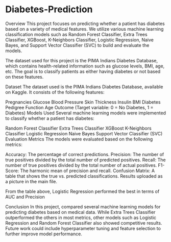 # Diabetes-Prediction
Overview
This project focuses on predicting whether a patient has diabetes based on a variety of medical features. We utilize various machine learning classification models such as Random Forest Classifier, Extra Trees Classifier, XGBoost, K-Neighbors Classifier, Logistic Regression, Naive Bayes, and Support Vector Classifier (SVC) to build and evaluate the models.

The dataset used for this project is the PIMA Indians Diabetes Database, which contains health-related information such as glucose levels, BMI, age, etc. The goal is to classify patients as either having diabetes or not based on these features.

Dataset
The dataset used is the PIMA Indians Diabetes Database, available on Kaggle. It consists of the following features:

Pregnancies
Glucose
Blood Pressure
Skin Thickness
Insulin
BMI
Diabetes Pedigree Function
Age
Outcome (Target variable: 0 = No Diabetes, 1 = Diabetes)
Models Used
Several machine learning models were implemented to classify whether a patient has diabetes:

Random Forest Classifier
Extra Trees Classifier
XGBoost
K-Neighbors Classifier
Logistic Regression
Naive Bayes
Support Vector Classifier (SVC)
Evaluation Metrics
The models were evaluated based on the following metrics:

Accuracy: The percentage of correct predictions.
Precision: The number of true positives divided by the total number of predicted positives.
Recall: The number of true positives divided by the total number of actual positives.
F1-Score: The harmonic mean of precision and recall.
Confusion Matrix: A table that shows the true vs. predicted classifications.
Results uploaded as a picture in the main file.

From the table above, Logistic Regression performed the best in terms of AUC and Precision


Conclusion
In this project, compared several machine learning models for predicting diabetes based on medical data. While Extra Trees Classifier outperformed the others in most metrics, other models such as Logistic Regression and Random Forest Classifier also showed competitive results. Future work could include hyperparameter tuning and feature selection to further improve model performance.
